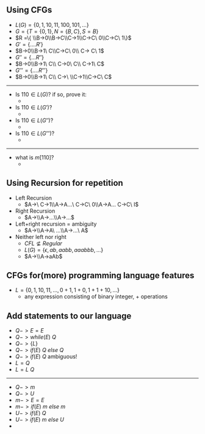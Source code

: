 ##  Using CFGs

- $L(G) = \{0,1,10,11,100,101,...\}$
- $G = \{T=\{0,1\}, N=\{B,C\}, S = B\}$
- $R =\{ \\B->0\\B->C\\C->1\\C->C\ 0\\C->C\ 1\}$
- $G' = \{…. R'\}$
- $B->0\\B->1\ C\\C->C\ 0\\ C-> C\ 1$
- $G'' = \{… R''\}$
- $B->0\\B->1\ C\\ C->0\ C\\ C->1\ C$
- $G''' = \{….R'''\}$
- $B->0\\B->1\ C\\ C->\ \\C->1\\C->C\ C$

------

- Is $110 \in L(G)$? if so, prove it:
  - ​
- Is $110\in L(G')$?
  - ​
- Is $110 \in L(G'')$?
  - ​
- Is $110\in L(G''')$?
  - ​

------

- what is $m[110]$?
  - ​

## Using Recursion for repetition

- Left Recursion
  - $A->\ C->1\\A->A…\ C->C\ 0\\A->A… C->C\ I$
- Right Recursion
  - $A->\\A->…\\A->...$
- Left+right recursion = ambiguity
  - $A->\\A->A\ …\\A->…\ A$
- Neither left nor right
  - $CFL \not\subseteq Regular$
  - $L(G) = \{\epsilon ,ab, aabb, aaabbb, ...\}$
  - $A->\\A->aAb$

## CFGs for(more) programming language features

- $L=\{0,1,10,11,…,0+1,1+0,1+1+10,...\}$
  - any expression consisting of binary integer, + operations


## Add statements to our language

- $Q-> E = E$
- $Q->while(E) \ Q$
- $Q->\{L\}$
- $Q->if(E) \ Q \ else\ Q$
- $Q-> if(E) \ Q$                                   ambiguous!
- $L = Q$
- $L = L \  Q$

------

- $Q->m$
- $Q->U$
- $m->E = E$
- $m-> if(E)\ m \ else \  m$
- $U->if(E)\ Q$
- $U-> if(E)\ m \ else\ U$
- ​